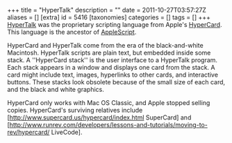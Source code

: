 +++
title = "HyperTalk"
description = ""
date = 2011-10-27T03:57:27Z
aliases = []
[extra]
id = 5416
[taxonomies]
categories = []
tags = []
+++
[HyperTalk](https://rosettacode.org/wiki/ppr:HyperTalk) was the proprietary scripting language from Apple's [HyperCard](https://rosettacode.org/wiki/ppr:HyperCard). This language is the ancestor of [AppleScript](https://rosettacode.org/wiki/AppleScript).

HyperCard and HyperTalk come from the era of the black-and-white Macintosh. HyperTalk scripts are plain text, but embedded inside some stack. A ''HyperCard stack'' is the user interface to a HyperTalk program. Each stack appears in a window and displays one card from the stack. A card might include text, images, hyperlinks to other cards, and interactive buttons. These stacks look obsolete because of the small size of each card, and the black and white graphics.

HyperCard only works with Mac OS Classic, and Apple stopped selling copies. HyperCard's surviving relatives include [http://www.supercard.us/hypercard/index.html SuperCard] and [http://www.runrev.com/developers/lessons-and-tutorials/moving-to-rev/hypercard/ LiveCode].

